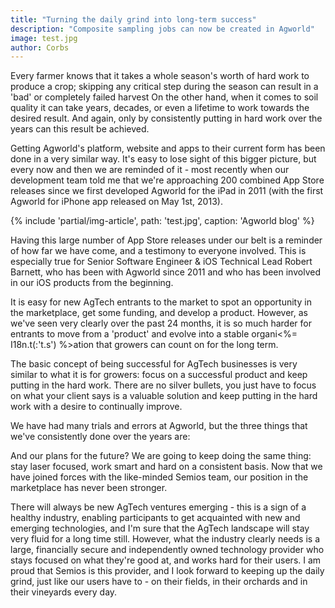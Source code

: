 ```yaml
---
title: "Turning the daily grind into long-term success"
description: "Composite sampling jobs can now be created in Agworld"
image: test.jpg
author: Corbs
---
```


Every farmer knows that it takes a whole season's worth of hard work to produce a crop; skipping any critical step during the season can result in a 'bad' or completely failed harvest On the other hand, when it comes to soil quality it can take years, decades, or even a lifetime to work towards the desired result. And again, only by consistently putting in hard work over the years can this result be achieved.

Getting Agworld's platform, website and apps to their current form has been done in a very similar way. It's easy to lose sight of this bigger picture, but every now and then we are reminded of it - most recently when our development team told me that we're approaching 200 combined App Store releases since we first developed Agworld for the iPad in 2011 (with the first Agworld for iPhone app released on May 1st, 2013).

{% include 'partial/img-article', path: 'test.jpg', caption: 'Agworld blog' %}

Having this large number of App Store releases under our belt is a reminder of how far we have come, and a testimony to everyone involved. This is especially true for Senior Software Engineer & iOS Technical Lead Robert Barnett, who has been with Agworld since 2011 and who has been involved in our iOS products from the beginning.

It is easy for new AgTech entrants to the market to spot an opportunity in the marketplace, get some funding, and develop a product. However, as we've seen very clearly over the past 24 months, it is so much harder for entrants to move from a 'product' and evolve into a stable organi<%= I18n.t(:'t.s') %>ation that growers can count on for the long term.

The basic concept of being successful for AgTech businesses is very similar to what it is for growers: focus on a successful product and keep putting in the hard work. There are no silver bullets, you just have to focus on what your client says is a valuable solution and keep putting in the hard work with a desire to continually improve.

We have had many trials and errors at Agworld, but the three things that we've consistently done over the years are:

And our plans for the future? We are going to keep doing the same thing: stay laser focused, work smart and hard on a consistent basis. Now that we have joined forces with the like-minded Semios team, our position in the marketplace has never been stronger.

There will always be new AgTech ventures emerging - this is a sign of a healthy industry, enabling participants to get acquainted with new and emerging technologies, and I'm sure that the AgTech landscape will stay very fluid for a long time still. However, what the industry clearly needs is a large, financially secure and independently owned technology provider who stays focused on what they're good at, and works hard for their users. I am proud that Semios is this provider, and I look forward to keeping up the daily grind, just like our users have to - on their fields, in their orchards and in their vineyards every day.

